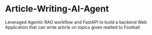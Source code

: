 # Article-Writing-AI-Agent
Leveraged Agentic RAG workflow and FastAPI to build a backend Web Application that can write article on topics given realted to Football.

